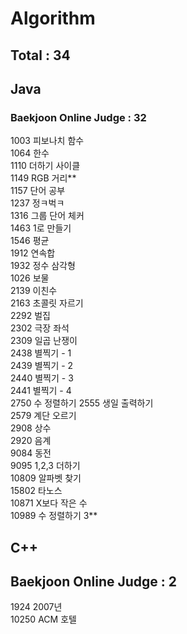 # Algorithm

## Total : 34

## Java

### Baekjoon Online Judge : 32

1003 피보나치 함수  
1064 한수   
1110 더하기 사이클  
1149 RGB 거리**    
1157 단어 공부  
1237 정ㅋ벅ㅋ  
1316 그룹 단어 체커  
1463 1로 만들기  
1546 평균  
1912 연속합  
1932 정수 삼각형  
1026 보물  
2139 이친수  
2163 초콜릿 자르기   
2292 벌집  
2302 극장 좌석  
2309 일곱 난쟁이   
2438 별찍기 - 1  
2439 별찍기 - 2  
2440 별찍기 - 3  
2441 별찍기 - 4  
2750 수 정렬하기
2555 생일 출력하기  
2579 계단 오르기     
2908 상수  
2920 음계  
9084 동전  
9095 1,2,3 더하기  
10809 알파벳 찾기  
15802 타노스  
10871 X보다 작은 수  
10989 수 정렬하기 3**  

## C++

## Baekjoon Online Judge : 2

1924 2007년   
10250 ACM 호텔  
